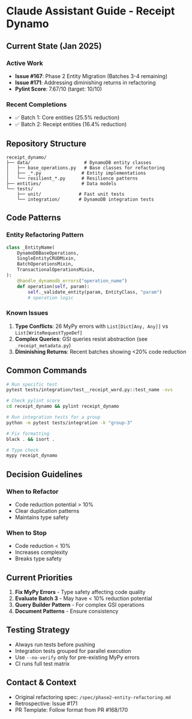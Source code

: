 # Claude Assistant Guide - Receipt Dynamo

## Current State (Jan 2025)

### Active Work
- **Issue #167**: Phase 2 Entity Migration (Batches 3-4 remaining)
- **Issue #171**: Addressing diminishing returns in refactoring
- **Pylint Score**: 7.67/10 (target: 10/10)

### Recent Completions
- ✅ Batch 1: Core entities (25.5% reduction)
- ✅ Batch 2: Receipt entities (16.4% reduction)

## Repository Structure

```
receipt_dynamo/
├── data/                    # DynamoDB entity classes
│   ├── base_operations.py   # Base classes for refactoring
│   ├── _*.py               # Entity implementations
│   └── resilient_*.py      # Resilience patterns
├── entities/               # Data models
└── tests/
    ├── unit/              # Fast unit tests
    └── integration/       # DynamoDB integration tests
```

## Code Patterns

### Entity Refactoring Pattern
```python
class _EntityName(
    DynamoDBBaseOperations,
    SingleEntityCRUDMixin,
    BatchOperationsMixin,
    TransactionalOperationsMixin,
):
    @handle_dynamodb_errors("operation_name")
    def operation(self, param):
        self._validate_entity(param, EntityClass, "param")
        # operation logic
```

### Known Issues
1. **Type Conflicts**: 26 MyPy errors with `List[Dict[Any, Any]]` vs `List[WriteRequestTypeDef]`
2. **Complex Queries**: GSI queries resist abstraction (see `_receipt_metadata.py`)
3. **Diminishing Returns**: Recent batches showing <20% code reduction

## Common Commands

```bash
# Run specific test
pytest tests/integration/test__receipt_word.py::test_name -xvs

# Check pylint score
cd receipt_dynamo && pylint receipt_dynamo

# Run integration tests for a group
python -m pytest tests/integration -k "group-3"

# Fix formatting
black . && isort .

# Type check
mypy receipt_dynamo
```

## Decision Guidelines

### When to Refactor
- Code reduction potential > 10%
- Clear duplication patterns
- Maintains type safety

### When to Stop
- Code reduction < 10%
- Increases complexity
- Breaks type safety

## Current Priorities

1. **Fix MyPy Errors** - Type safety affecting code quality
2. **Evaluate Batch 3** - May have < 10% reduction potential
3. **Query Builder Pattern** - For complex GSI operations
4. **Document Patterns** - Ensure consistency

## Testing Strategy

- Always run tests before pushing
- Integration tests grouped for parallel execution
- Use `--no-verify` only for pre-existing MyPy errors
- CI runs full test matrix

## Contact & Context

- Original refactoring spec: `/spec/phase2-entity-refactoring.md`
- Retrospective: Issue #171
- PR Template: Follow format from PR #168/170